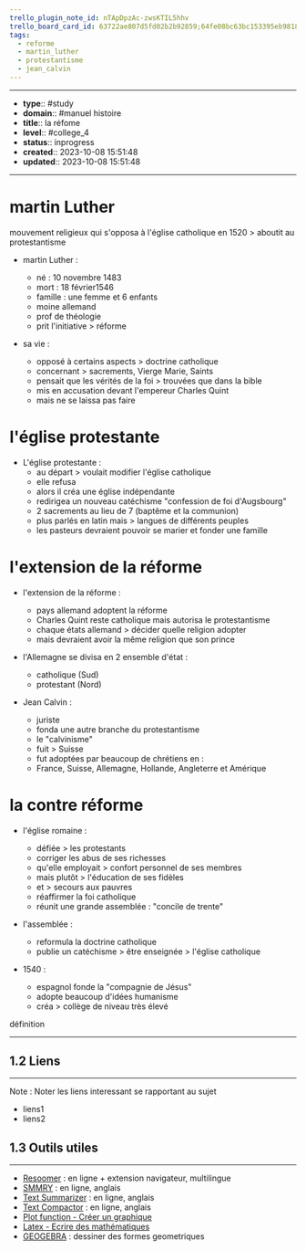 ```yaml
---
trello_plugin_note_id: nTApDpzAc-zwsKTIL5hhv
trello_board_card_id: 63722ae807d5fd02b2b92859;64fe08bc63bc153395eb9818
tags:
  - reforme
  - martin_luther
  - protestantisme
  - jean_calvin
---
```




---
- **type**:: #study
- **domain**:: #manuel histoire
- **title**:: la réfome
- **level**:: #college_4
- **status**:: inprogress
- **created**:: 2023-10-08 15:51:48
- **updated**:: 2023-10-08 15:51:48
---


# martin Luther

mouvement religieux qui s'opposa à l'église catholique en 1520 > aboutit au protestantisme

- martin Luther :
	- né : 10 novembre 1483
	- mort : 18 février1546
	- famille : une femme et 6 enfants
	- moine allemand 
	- prof de théologie
	- prit l'initiative > réforme

- sa vie :
	- opposé à certains aspects > doctrine catholique
	- concernant > sacrements, Vierge Marie, Saints
	- pensait que les vérités de la foi > trouvées que dans la bible
	- mis en accusation devant l'empereur Charles Quint
	- mais ne se laissa pas faire

# l'église protestante

- L'église protestante :
	- au départ > voulait modifier l'église catholique
	- elle refusa
	- alors il créa une église indépendante
	- redirigea un nouveau catéchisme "confession de foi d'Augsbourg"
	- 2 sacrements au lieu de 7 (baptême et la communion)
	- plus parlés en latin mais > langues de différents peuples
	- les pasteurs devraient pouvoir se marier et fonder une famille

# l'extension de la réforme

-  l'extension de la réforme :
	- pays allemand adoptent la réforme
	- Charles Quint reste catholique mais autorisa le protestantisme
	- chaque états allemand > décider quelle religion adopter
	- mais devraient avoir la même religion que son prince

- l'Allemagne se divisa en 2 ensemble d'état :
	- catholique (Sud)
	- protestant (Nord)

- Jean Calvin :
	- juriste
	- fonda une autre branche du protestantisme
	- le "calvinisme"
	- fuit > Suisse
	- fut adoptées par beaucoup de chrétiens en : 
	- France, Suisse, Allemagne, Hollande, Angleterre et Amérique

# la contre réforme

- l'église romaine :
	- défiée > les protestants
	- corriger les abus de ses richesses
	- qu'elle employait > confort personnel de ses membres 
	- mais plutôt > l'éducation de ses fidèles
	- et > secours aux pauvres
	- réaffirmer la foi catholique
	- réunit une grande assemblée : "concile de trente"

- l'assemblée :
	- reformula la doctrine catholique
	- publie un catéchisme > être enseignée > l'église catholique

- 1540 :
	- espagnol fonde la "compagnie de Jésus"
	- adopte beaucoup d'idées humanisme
	- créa > collège de niveau très élevé

définition

---



## 1.2	Liens
---

Note :  Noter les liens interessant se rapportant au sujet

- liens1
- liens2



## 1.3	Outils utiles
---

-   [Resoomer](https://resoomer.com/fr) : en ligne + extension navigateur, multilingue
-   [SMMRY](https://smmry.com/) : en ligne, anglais
-   [Text Summarizer](http://textsummarization.net/text-summarizer) : en ligne, anglais
-   [Text Compactor](https://www.textcompactor.com/) : en ligne, anglais
- [Plot function - Créer un graphique](https://github.com/leonhma/obsidian-functionplot)
- [Latex - Ecrire des mathématiques](https://fr.wikibooks.org/wiki/LaTeX/%C3%89crire_des_math%C3%A9matiques)
- [GEOGEBRA](https://www.geogebra.org/geometry?lang=fr) : dessiner des formes geometriques 